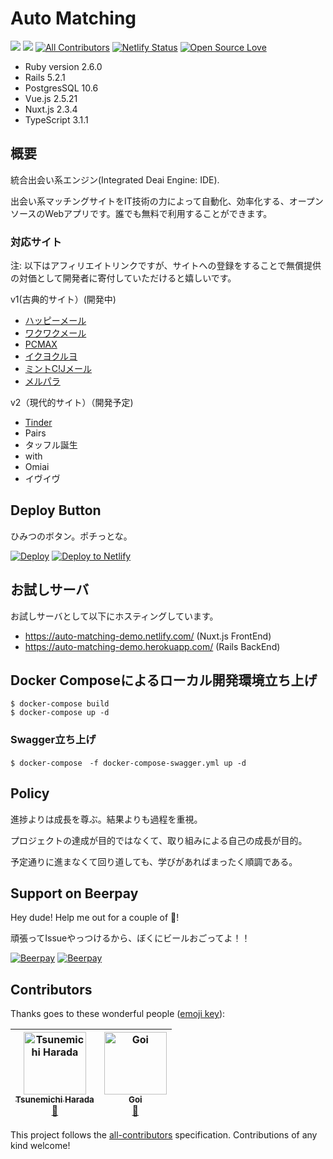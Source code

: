 Auto Matching 
===

![](https://img.shields.io/github/issues/peach-hack/auto-matching.svg)
![](https://img.shields.io/github/license/peach-hack/auto-matching.svg)
[![All Contributors](https://img.shields.io/badge/all_contributors-2-orange.svg?style=flat-square)](#contributors)
[![Netlify Status](https://api.netlify.com/api/v1/badges/f35b2a14-c4d4-4ad5-bab8-a530f89d02f9/deploy-status)](https://app.netlify.com/sites/auto-matching/deploys)
[![Open Source Love](https://badges.frapsoft.com/os/v3/open-source.svg?v=103)](https://github.com/peach-hack/auto-matching/)

- Ruby version 2.6.0
- Rails 5.2.1
- PostgresSQL  10.6
- Vue.js 2.5.21
- Nuxt.js 2.3.4
- TypeScript 3.1.1

## 概要

統合出会い系エンジン(Integrated Deai Engine: IDE).

出会い系マッチングサイトをIT技術の力によって自動化、効率化する、オープンソースのWebアプリです。誰でも無料で利用することができます。

### 対応サイト

注: 以下はアフィリエイトリンクですが、サイトへの登録をすることで無償提供の対価として開発者に寄付していただけると嬉しいです。

v1(古典的サイト）(開発中)
- [ハッピーメール](https://happymail.co.jp/?af14212217)
- [ワクワクメール](https://550909.com/?f6858637)
- [PCMAX](https://pcmax.jp/lp/?ad_id=rm181904)
- [イクヨクルヨ](https://194964.com/AF1213451)
- [ミントC!Jメール](https://mintj.com/?mdc=991&afguid=1iojxazbuotgo2d2n8pf4xszii)
- [メルパラ](https://meru-para.com/?mdc=991&afguid=1y803u9dpjvt42admh2jxq7tv6)

v2（現代的サイト）（開発予定)
- [Tinder](https://tinder.com/)
- Pairs
- タッフル誕生
- with
- Omiai
- イヴイヴ

## Deploy Button

ひみつのボタン。ポチっとな。

[![Deploy](https://www.herokucdn.com/deploy/button.svg)](https://heroku.com/deploy?template=https://github.com/peach-hack/auto-matching)
[![Deploy to Netlify](https://www.netlify.com/img/deploy/button.svg)](https://app.netlify.com/start/deploy?repository=https://github.com/peach-hack/auto-matching)

## お試しサーバ

お試しサーバとして以下にホスティングしています。

- https://auto-matching-demo.netlify.com/ (Nuxt.js FrontEnd)
- https://auto-matching-demo.herokuapp.com/ (Rails BackEnd) 

## Docker Composeによるローカル開発環境立ち上げ

```
$ docker-compose build
$ docker-compose up -d
```

### Swagger立ち上げ

```
$ docker-compose　-f docker-compose-swagger.yml up -d
```

## Policy

進捗よりは成長を尊ぶ。結果よりも過程を重視。

プロジェクトの達成が目的ではなくて、取り組みによる自己の成長が目的。

予定通りに進まなくて回り道しても、学びがあればまったく順調である。

## Support on Beerpay
Hey dude! Help me out for a couple of :beers:!

頑張ってIssueやっつけるから、ぼくにビールおごってよ！！

[![Beerpay](https://beerpay.io/peach-hack/auto-matching/badge.svg?style=beer-square)](https://beerpay.io/peach-hack/auto-matching)  [![Beerpay](https://beerpay.io/peach-hack/auto-matching/make-wish.svg?style=flat-square)](https://beerpay.io/peach-hack/auto-matching?focus=wish)

## Contributors

Thanks goes to these wonderful people ([emoji key](https://github.com/all-contributors/all-contributors#emoji-key)):

<!-- ALL-CONTRIBUTORS-LIST:START - Do not remove or modify this section -->
<!-- prettier-ignore -->
| [<img src="https://avatars1.githubusercontent.com/u/760627?v=4" width="100px;" alt="Tsunemichi Harada"/><br /><sub><b>Tsunemichi Harada</b></sub>](https://futurismo.biz/)<br />[🚧](#maintenance-tsu-nera "Maintenance") | [<img src="https://avatars2.githubusercontent.com/u/40140038?v=4" width="100px;" alt="Goi"/><br /><sub><b>Goi</b></sub>](https://twitter.com/i/moments/1017055118913503232)<br />[🚧](#maintenance-Goi666 "Maintenance") |
| :---: | :---: |
<!-- ALL-CONTRIBUTORS-LIST:END -->

This project follows the [all-contributors](https://github.com/all-contributors/all-contributors) specification. Contributions of any kind welcome!
